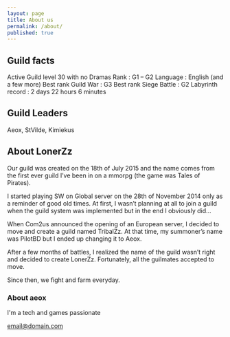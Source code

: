 ```yaml
---
layout: page
title: About us
permalink: /about/
published: true
---
```


## Guild facts

Active Guild level 30 with no Dramas
Rank : G1 – G2
Language : English (and a few more)
Best rank Guild War : G3
Best rank Siege Battle : G2
Labyrinth record : 2 days 22 hours 6 minutes

## Guild Leaders

Aeox, StVilde, Kimiekus

## About LonerZz

Our guild was created on the 18th of July 2015 and the name comes from the first ever guild I’ve been in on a mmorpg (the game was Tales of Pirates).

I started playing SW on Global server on the 28th of November 2014 only as a reminder of good old times. At first, I wasn’t planning at all to join a guild when the guild system was implemented but in the end I obviously did…

When Com2us announced the opening of an European server, I decided to move and create a guild named TribalZz. At that time, my summoner’s name was PilotBD but I ended up changing it to Aeox.

After a few months of battles, I realized the name of the guild wasn’t right and decided to create LonerZz. Fortunately, all the guilmates accepted to move.

Since then, we fight and farm everyday.

### About aeox

I'm a tech and games passionate 

[email@domain.com](mailto:email@domain.com)
